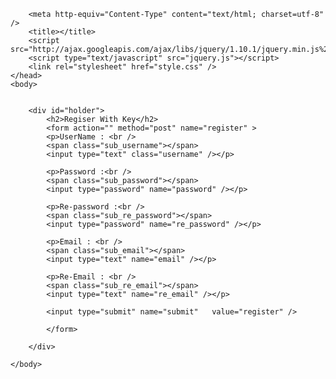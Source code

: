 <!DOCTYPE html PUBLIC "-//W3C//DTD XHTML 1.0 Transitional//EN" "http://www.w3.org/TR/xhtml1/DTD/xhtml1-transitional.dtd%22%3E
<html xmlns="http://www.w3.org/1999/xhtml%22%3E
    <head>
        <meta http-equiv="Content-Type" content="text/html; charset=utf-8" />
        <title></title>
        <script src="http://ajax.googleapis.com/ajax/libs/jquery/1.10.1/jquery.min.js%22%3E</script>
        <script type="text/javascript" src="jquery.js"></script>
        <link rel="stylesheet" href="style.css" /> 
    </head>
    <body>


        <div id="holder">
            <h2>Regiser With Key</h2>
            <form action="" method="post" name="register" >
            <p>UserName : <br />
            <span class="sub_username"></span>
            <input type="text" class="username" /></p>

            <p>Password :<br />
            <span class="sub_password"></span>
            <input type="password" name="password" /></p>

            <p>Re-password :<br />
            <span class="sub_re_password"></span>
            <input type="password" name="re_password" /></p>

            <p>Email : <br />
            <span class="sub_email"></span>
            <input type="text" name="email" /></p>

            <p>Re-Email : <br />
            <span class="sub_re_email"></span>
            <input type="text" name="re_email" /></p>

            <input type="submit" name="submit"   value="register" />

            </form>

        </div>

    </body>
</html>

